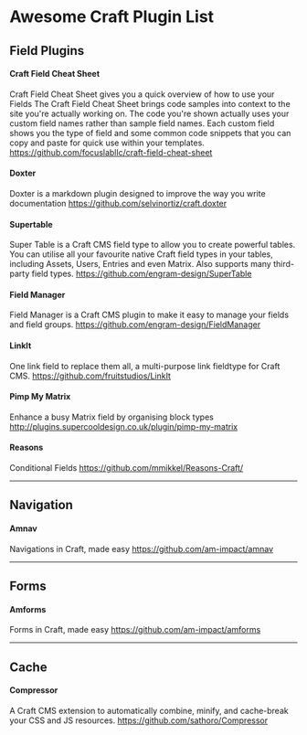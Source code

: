 # Awesome Craft Plugin List

## Field Plugins

#### Craft Field Cheat Sheet
Craft Field Cheat Sheet gives you a quick overview of how to use your Fields
The Craft Field Cheat Sheet brings code samples into context to the site you're actually working on. The code you're shown actually uses your custom field names rather than sample field names. Each custom field shows you the type of field and some common code snippets that you can copy and paste for quick use within your templates.
https://github.com/focuslabllc/craft-field-cheat-sheet

#### Doxter
Doxter is a markdown plugin designed to improve the way you write documentation
https://github.com/selvinortiz/craft.doxter 

#### Supertable
Super Table is a Craft CMS field type to allow you to create powerful tables. You can utilise all your favourite native Craft field types in your tables, including Assets, Users, Entries and even Matrix. Also supports many third-party field types.
https://github.com/engram-design/SuperTable

#### Field Manager
Field Manager is a Craft CMS plugin to make it easy to manage your fields and field groups.
https://github.com/engram-design/FieldManager

#### LinkIt
One link field to replace them all, a multi-purpose link fieldtype for Craft CMS.
https://github.com/fruitstudios/LinkIt

#### Pimp My Matrix
Enhance a busy Matrix field by organising block types
http://plugins.supercooldesign.co.uk/plugin/pimp-my-matrix

#### Reasons
Conditional Fields
https://github.com/mmikkel/Reasons-Craft/

---
  
## Navigation

#### Amnav
Navigations in Craft, made easy
https://github.com/am-impact/amnav 

---

## Forms

#### Amforms
Forms in Craft, made easy
https://github.com/am-impact/amforms 

---

## Cache

#### Compressor
A Craft CMS extension to automatically combine, minify, and cache-break your CSS and JS resources.
https://github.com/sathoro/Compressor 
